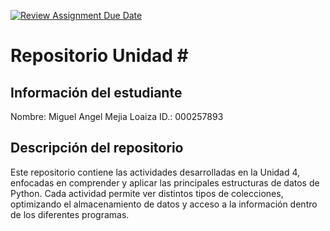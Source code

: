 [![Review Assignment Due Date](https://classroom.github.com/assets/deadline-readme-button-22041afd0340ce965d47ae6ef1cefeee28c7c493a6346c4f15d667ab976d596c.svg)](https://classroom.github.com/a/ZgB_Tv4u)
# Repositorio Unidad \#
## Información del estudiante
Nombre: Miguel Angel Mejia Loaiza
ID.: 000257893
## Descripción del repositorio
Este repositorio contiene las actividades desarrolladas en la Unidad 4, enfocadas en comprender y aplicar las principales estructuras de datos de Python.
Cada actividad permite ver distintos tipos de colecciones, optimizando el almacenamiento de datos y acceso a la información dentro de los diferentes programas.